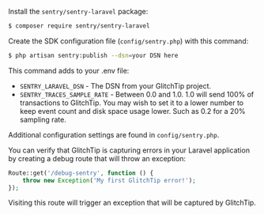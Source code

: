 Install the `sentry/sentry-laravel` package:

```bash
$ composer require sentry/sentry-laravel
```

Create the SDK configuration file (`config/sentry.php`) with this command:

```sh
$ php artisan sentry:publish --dsn=your DSN here
```

This command adds to your .env file:

- `SENTRY_LARAVEL_DSN` - The DSN from your GlitchTip project.
- `SENTRY_TRACES_SAMPLE_RATE` - Between 0.0 and 1.0. 1.0 will send 100% of transactions to GlitchTip. You may wish to set it to a lower number to keep event count and disk space usage lower. Such as 0.2 for a 20% sampling rate.

Additional configuration settings are found in `config/sentry.php`.

You can verify that GlitchTip is capturing errors in your Laravel application by creating a debug route that will throw an exception:

```php
Route::get('/debug-sentry', function () {
    throw new Exception('My first GlitchTip error!');
});
```

Visiting this route will trigger an exception that will be captured by GlitchTip.
